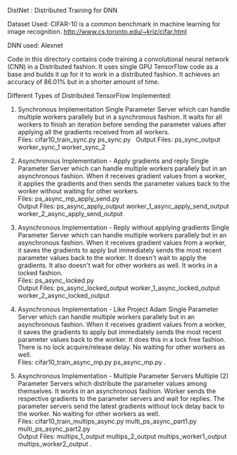 
DistNet : Distributed Training for DNN 

Dataset Used:
CIFAR-10 is a common benchmark in machine learning for image recognition.
http://www.cs.toronto.edu/~kriz/cifar.html

DNN used:
Alexnet

Code in this directory contains code training a convolutional neural network (CNN) in a Distributed fashion. It uses single GPU TensorFlow code as a base and builds it up for it to work in a distributed fashion. It achieves an accuracy of 86.01% but in a shorter amount of time.

Different Types of Distributed TensorFlow Implemented:


1. Synchronous Implementation
Single Parameter Server which can handle multiple workers parallely but in a synchronous fashion. It waits for all workers to finish an iteration before sending the parameter values after applying all the gradients received from all workers.  
Files: cifar10_train_sync.py  ps_sync.py        
Output Files: ps_sync_output worker_sync_1 worker_sync_2

2. Asynchronous Implementation - Apply gradients and reply
Single Parameter Server which can handle multiple workers parallely but in an asynchronous fashion. When it receives gradient values from a worker, it applies the gradients and then sends the parameter values back to the worker without waiting for other workers.  
Files: ps_async_mp_apply_send.py   
Output Files: ps_async_apply_output worker_1_async_apply_send_output worker_2_async_apply_send_output

3. Asynchronous Implementation - Reply without applying gradients 
Single Parameter Server which can handle multiple workers parallely but in an asynchronous fashion. When it receives gradient values from a worker, it saves the gradients to apply but immediately sends the most recent parameter values back to the worker. It doesn't wait to apply the gradients. It also doesn't wait for other workers as well. It works in a locked fashion.  
Files: ps_async_locked.py    
Output Files: ps_async_locked_output worker_1_async_locked_output worker_2_async_locked_output


4. Asynchronous Implementation - Like Project Adam
Single Parameter Server which can handle multiple workers parallely but in an asynchronous fashion. When it receives gradient values from a worker, it saves the gradients to apply but immediately sends the most recent parameter values back to the worker. It does this in a lock free fashion. There is no lock acquire/release delay. No waiting for other workers as well.  
Files: cifar10_train_async_mp.py ps_async_mp.py . 


5. Asynchronous Implementation - Multiple Parameter Servers
Multiple (2) Parameter Servers which distribute the parameter values among themselves. It works in an asynchronous fashion. Worker sends the respective gradients to the parameter servers and wait for replies. The parameter servers send the latest gradients without lock delay back to the worker. No waiting for other workers as well.  
Files: cifar10_train_multips_async.py multi_ps_async_part1.py multi_ps_async_part2.py   
Output Files: multips_1_output multips_2_output multips_worker1_output multips_worker2_output . 
